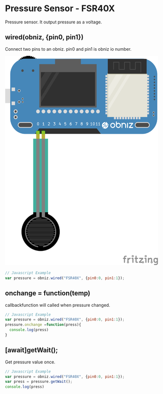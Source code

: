 # Pressure Sensor - FSR40X

Pressure sensor. It output pressure as a voltage.


## wired(obniz, {pin0, pin1})

Connect two pins to an obniz. pin0 and pin1 is obniz io number.

![](./wired.png)
```javascript
// Javascript Example
var pressure = obniz.wired("FSR40X", {pin0:0, pin1:1});
```

## onchange = function(temp)

callbackfunction will called when pressure changed.

```javascript
// Javascript Example
var pressure = obniz.wired("FSR40X", {pin0:0, pin1:1});
pressure.onchange =function(press){
  console.log(press)
}
```

## [await]getWait();

Get pressure value once.

```javascript
// Javascript Example
var pressure = obniz.wired("FSR40X", {pin0:0, pin1:1});
var press = pressure.getWait();
console.log(press)
```

